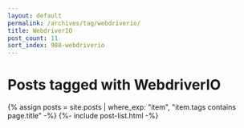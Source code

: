 ```yaml
---
layout: default
permalink: /archives/tag/webdriverio/
title: WebdriverIO
post_count: 11
sort_index: 988-webdriverio
---
```

<h1 class="page-heading">Posts tagged with WebdriverIO</h1>
{% assign posts = site.posts | where_exp: "item", "item.tags contains page.title" -%}
{%- include post-list.html -%}
